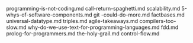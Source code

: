 
programming-is-not-coding.md
call-return-spaghetti.md
scalability.md
5-whys-of-software-components.md
git -could-do-more.md
factbases.md
universal-datatype.md
triples.md
agile-takeaways.md
compilers-too-slow.md
why-do-we-use-text-for-programming-languages.md
fdd.md
prolog-for-programmers.md
the-holy-grail.md
control-flow.md
